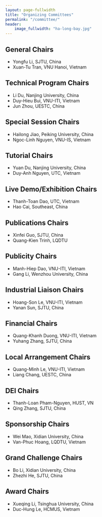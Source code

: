 ```yaml
---
layout: page-fullwidth
title: "Organizing Committees"
permalink: "/committee/"
header:
    image_fullwidth: "ha-long-bay.jpg"
---
```


## General Chairs
- Yongfu Li, SJTU, China
- Xuan-Tu Tran, VNU Hanoi, Vietnam

## Technical Program Chairs
- Li Du, Nanjing University, China
- Duy-Hieu Bui, VNU-ITI, Vietnam
- Jun Zhou, UESTC, China
## Special Session Chairs
- Hailong Jiao, Peiking University, China
- Ngoc-Linh Nguyen, VNU-IS, Vietnam
## Tutorial Chairs
- Yuan Du, Nanjing University, China
- Duy-Anh Nguyen, UTC, Vietnam
## Live Demo/Exhibition Chairs
- Thanh-Toan Dao, UTC, Vietnam
- Hao Cai, Southeast, China
## Publications Chairs
- Xinfei Guo, SJTU, China
- Quang-Kien Trinh, LQDTU
## Publicity Chairs
- Manh-Hiep Dao, VNU-ITI, Vietnam
- Gang Li, Wenzhou University, China
## Industrial Liaison Chairs
- Hoang-Son Le, VNU-ITI, Vietnam
- Yanan Sun, SJTU, China
## Financial Chairs
- Quang-Khanh Duong, VNU-ITI, Vietnam
- Yuhang Zhang, SJTU, China
## Local Arrangement Chairs
- Quang-Minh Le, VNU-ITI, Vietnam
- Liang Chang, UESTC, China
## DEI Chairs
- Thanh-Loan Pham-Nguyen, HUST, VN
- Qing Zhang, SJTU, China
## Sponsorship Chairs
- Wei Mao, Xidian University, China
- Van-Phuc Hoang, LQDTU, Vietnam
## Grand Challenge Chairs
- Bo Li, Xidian University, China
- Zhezhi He, SJTU, China
## Award Chairs
- Xueqing Li, Tsinghua University, China
- Duc-Hung Le, HCMUS, Vietnam
